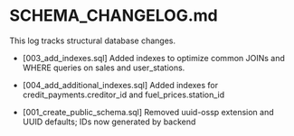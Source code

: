 # SCHEMA_CHANGELOG.md

This log tracks structural database changes.

- [003_add_indexes.sql] Added indexes to optimize common JOINs and WHERE queries on sales and user_stations.

- [004_add_additional_indexes.sql] Added indexes for credit_payments.creditor_id and fuel_prices.station_id
- [001_create_public_schema.sql] Removed uuid-ossp extension and UUID defaults; IDs now generated by backend
